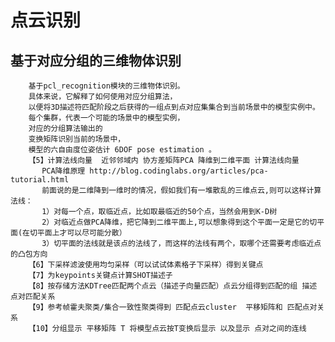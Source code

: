 # 点云识别
## 基于对应分组的三维物体识别

        基于pcl_recognition模块的三维物体识别。
        具体来说，它解释了如何使用对应分组算法，
        以便将3D描述符匹配阶段之后获得的一组点到点对应集集合到当前场景中的模型实例中。
        每个集群，代表一个可能的场景中的模型实例，
        对应的分组算法输出的
        变换矩阵识别当前的场景中，
        模型的六自由度位姿估计 6DOF pose estimation 。
        【5】计算法线向量  近邻邻域内 协方差矩阵PCA 降维到二维平面 计算法线向量
           PCA降维原理 http://blog.codinglabs.org/articles/pca-tutorial.html
           前面说的是二维降到一维时的情况，假如我们有一堆散乱的三维点云,则可以这样计算法线：
           1）对每一个点，取临近点，比如取最临近的50个点，当然会用到K-D树
           2）对临近点做PCA降维，把它降到二维平面上,可以想象得到这个平面一定是它的切平面(在切平面上才可以尽可能分散）
           3）切平面的法线就是该点的法线了，而这样的法线有两个，取哪个还需要考虑临近点的凸包方向
        【6】下采样滤波使用均匀采样（可以试试体素格子下采样）得到关键点
        【7】为keypoints关键点计算SHOT描述子
        【8】按存储方法KDTree匹配两个点云（描述子向量匹配）点云分组得到匹配的组 描述 点对匹配关系
        【9】参考帧霍夫聚类/集合一致性聚类得到 匹配点云cluster  平移矩阵和 匹配点对关系
        【10】分组显示 平移矩阵 T 将模型点云按T变换后显示 以及显示 点对之间的连线
##
